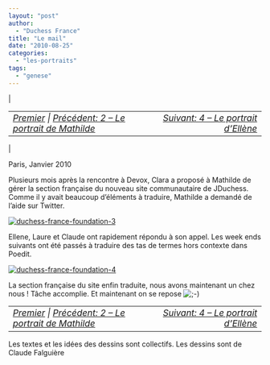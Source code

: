 ```yaml
---
layout: "post"
author: 
  - "Duchess France"
title: "Le mail"
date: "2010-08-25"
categories: 
  - "les-portraits"
tags: 
  - "genese"
---
```


| <table border="0" width="100%"><tbody><tr><td style="font-size: 110%; font-style: italic; text-align: left;"><a href="http://www.duchess-france.org/rencontre-a-devoxx/">Premier</a> | <a href="http://www.duchess-france.org/portrait-mathilde-lemee/">Précédent: 2 – Le portrait de Mathilde</a></td><td style="font-size: 110%; font-style: italic; text-align: right;"><a href="http://www.duchess-france.org/portrait-ellene-dijoux/">Suivant: 4 – Le portrait d’Ellène</a></td></tr></tbody></table> |

Paris, Janvier 2010

Plusieurs mois après la rencontre à Devox, Clara a proposé à Mathilde de gérer la section française du nouveau site communautaire de JDuchess. Comme il y avait beaucoup d’éléments à traduire, Mathilde a demandé de l’aide sur Twitter.

[![duchess-france-foundation-3](/assets/2010/08/2010-08-25-le-mail/4916804964_95c555a696.jpg)](http://www.flickr.com/photos/jduchess/4916804964/ "duchess-france-foundation-3 by jDuchess, on Flickr")

Ellene, Laure et Claude ont rapidement répondu à son appel. Les week ends suivants ont été passés à traduire des tas de termes hors contexte dans Poedit.

[![duchess-france-foundation-4](/assets/2010/08/2010-08-25-le-mail/4922858651_43865e899f.jpg)](http://www.flickr.com/photos/jduchess/4922858651/ "duchess-france-foundation-4 by jDuchess, on Flickr")

La section française du site enfin traduite, nous avons maintenant un chez nous ! Tâche accomplie. Et maintenant on se repose ![;-)](/assets/2010/08/2010-08-25-le-mail/icon_wink.gif) 

<table border="0" width="100%"><tbody><tr><td style="font-size: 110%; font-style: italic; text-align: left;"><a href="http://jduchess.org/duchess-france/blog/rencontre-a-devoxx/">Premier</a> | <a href="http://www.duchess-france.org/portrait-mathilde-lemee/">Précédent: 2 – Le portrait de Mathilde</a></td><td style="font-size: 110%; font-style: italic; text-align: right;"><a href="http://www.duchess-france.org/portrait-ellene-dijoux/">Suivant: 4 – Le portrait d’Ellène</a></td></tr></tbody></table>

Les textes et les idées des dessins sont collectifs. Les dessins sont de Claude Falguière

